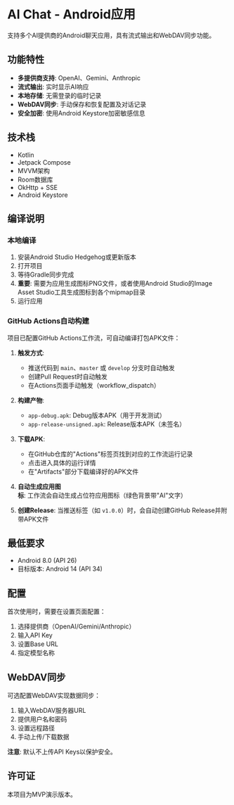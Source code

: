 # AI Chat - Android应用

支持多个AI提供商的Android聊天应用，具有流式输出和WebDAV同步功能。

## 功能特性

- **多提供商支持**: OpenAI、Gemini、Anthropic
- **流式输出**: 实时显示AI响应
- **本地存储**: 无需登录的临时记录
- **WebDAV同步**: 手动保存和恢复配置及对话记录
- **安全加密**: 使用Android Keystore加密敏感信息

## 技术栈

- Kotlin
- Jetpack Compose
- MVVM架构
- Room数据库
- OkHttp + SSE
- Android Keystore

## 编译说明

### 本地编译

1. 安装Android Studio Hedgehog或更新版本
2. 打开项目
3. 等待Gradle同步完成
4. **重要**: 需要为应用生成图标PNG文件，或者使用Android Studio的Image Asset Studio工具生成图标到各个mipmap目录
5. 运行应用

### GitHub Actions自动构建

项目已配置GitHub Actions工作流，可自动编译打包APK文件：

1. **触发方式**:
   - 推送代码到 `main`、`master` 或 `develop` 分支时自动触发
   - 创建Pull Request时自动触发
   - 在Actions页面手动触发（workflow_dispatch）

2. **构建产物**:
   - `app-debug.apk`: Debug版本APK（用于开发测试）
   - `app-release-unsigned.apk`: Release版本APK（未签名）

3. **下载APK**:
   - 在GitHub仓库的"Actions"标签页找到对应的工作流运行记录
   - 点击进入具体的运行详情
   - 在"Artifacts"部分下载编译好的APK文件

4. **自动生成应用图标**: 工作流会自动生成占位符应用图标（绿色背景带"AI"文字）

5. **创建Release**: 当推送标签（如 `v1.0.0`）时，会自动创建GitHub Release并附带APK文件

## 最低要求

- Android 8.0 (API 26)
- 目标版本: Android 14 (API 34)

## 配置

首次使用时，需要在设置页面配置：

1. 选择提供商（OpenAI/Gemini/Anthropic）
2. 输入API Key
3. 设置Base URL
4. 指定模型名称

## WebDAV同步

可选配置WebDAV实现数据同步：

1. 输入WebDAV服务器URL
2. 提供用户名和密码
3. 设置远程路径
4. 手动上传/下载数据

**注意**: 默认不上传API Keys以保护安全。

## 许可证

本项目为MVP演示版本。
